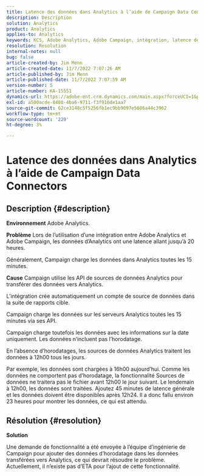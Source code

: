 ```yaml
---
title: Latence des données dans Analytics à l’aide de Campaign Data Connectors
description: Description
solution: Analytics
product: Analytics
applies-to: Analytics
keywords: KCS, Adobe Analytics, Adobe Campaign, intégration, latence des données, Campaign Data Connectors, horodatage, horodatage
resolution: Resolution
internal-notes: null
bug: false
article-created-by: Jim Menn
article-created-date: 11/7/2022 7:07:26 AM
article-published-by: Jim Menn
article-published-date: 11/7/2022 7:07:59 AM
version-number: 5
article-number: KA-15551
dynamics-url: https://adobe-ent.crm.dynamics.com/main.aspx?forceUCI=1&pagetype=entityrecord&etn=knowledgearticle&id=a15466d0-6a5e-ed11-9561-6045bd0065f9
exl-id: a500acde-8480-4ba6-9711-f3f916de1aa7
source-git-commit: 62ce3148c5f5256fb1ec9bb9097e5686a44c3962
workflow-type: tm+mt
source-wordcount: '229'
ht-degree: 3%

---
```


# Latence des données dans Analytics à l’aide de Campaign Data Connectors

## Description {#description}


<b>Environnement</b>
Adobe Analytics.

<b>Problème</b>
Lors de l’utilisation d’une intégration entre Adobe Analytics et Adobe Campaign, les données d’Analytics ont une latence allant jusqu’à 20 heures.

Généralement, Campaign charge les données dans Analytics toutes les 15 minutes.

<b>Cause</b>
Campaign utilise les API de sources de données Analytics pour transférer des données vers Analytics.

L’intégration crée automatiquement un compte de source de données dans la suite de rapports cible.

Campaign charge les données sur les serveurs Analytics toutes les 15 minutes via ses API.

Campaign charge toutefois les données avec les informations sur la date uniquement. Les données n’incluent pas l’horodatage.

En l’absence d’horodatages, les sources de données Analytics traitent les données à 12h00 tous les jours.

Par exemple, les données sont chargées à 16h00 aujourd’hui. Comme les données ne comportent pas d’horodatage, la fonctionnalité Sources de données ne traitera pas le fichier avant 12h00 le jour suivant. Le lendemain à 12h00, les données sont traitées. Ajoutez 45 minutes de latence générale et les données doivent être disponibles après 12h24. Il a donc fallu environ 23 heures pour montrer les données, ce qui est attendu.


## Résolution {#resolution}


<b>Solution</b>

Une demande de fonctionnalité a été envoyée à l’équipe d’ingénierie de Campaign pour ajouter des données d’horodatage dans les données transférées vers Analytics, ce qui devrait résoudre le problème. Actuellement, il n’existe pas d’ETA pour l’ajout de cette fonctionnalité.
